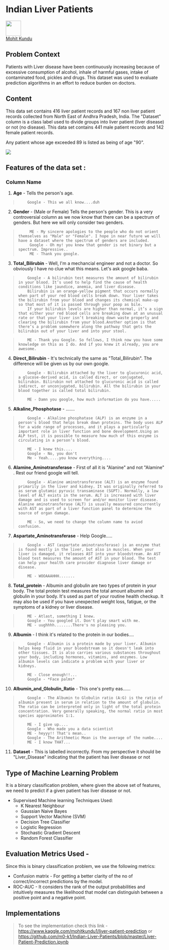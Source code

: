 # Indian Liver Patients

<img src="https://github.com/favicon.ico" width="48">
<div class="LI-profile-badge"  data-version="v1" data-size="medium" data-locale="en_US" data-type="vertical" data-theme="dark" data-vanity="mohit-kundu"><a class="LI-simple-link" href='https://in.linkedin.com/in/mohit-kundu?trk=profile-badge'>Mohit Kundu</a></div>

## Problem Context
Patients with Liver disease have been continuously increasing because of excessive consumption of alcohol, inhale of harmful gases, intake of contaminated food, pickles and drugs. This dataset was used to evaluate prediction algorithms in an effort to reduce burden on doctors.

## Content
This data set contains 416 liver patient records and 167 non liver patient records collected from North East of Andhra Pradesh, India. The "Dataset" column is a class label used to divide groups into liver patient (liver disease) or not (no disease). This data set contains 441 male patient records and 142 female patient records.

Any patient whose age exceeded 89 is listed as being of age "90".

<img src="https://static.india.com/wp-content/uploads/2017/07/hepatitis.jpg?impolicy=Medium_Resize&w=1200&h=800">

## Features of the data set :

### Column Name

1. **Age** - Tells the person's age.
        
>         Google - This we all know....duh

2. **Gender** - (Male or Female) Tells the person's gender. This is a very controversial column as we now know that there can be a spectrum of genders. But here we will only consider two genders.
            
>          ME - My sincere apologies to the people who do not orient themselves as "Male" or "Female". I hope in near future we will have a dataset where the spectrum of genders are included.            
>          Google - Oh my! you knew that gender is not binary but a spectrum. Impressive..
>          ME - Thank you google.

3. **Total_Bilirubin** - Well, I'm a mechancial engineer and not a doctor. So obviously I have no clue what this means. Let's ask google baba.

>         Google - A bilirubin test measures the amount of bilirubin in your blood. It’s used to help find the cause of health conditions like jaundice, anemia, and liver disease.
>         Bilirubin is an orange-yellow pigment that occurs normally when part of your red blood cells break down. Your liver takes the bilirubin from your blood and changes its chemical make-up so that most of it is passed through your poop as bile.
>         If your bilirubin levels are higher than normal, it’s a sign that either your red blood cells are breaking down at an unusual rate or that your liver isn’t breaking down waste properly and clearing the bilirubin from your blood.Another option is that there’s a problem somewhere along the pathway that gets the bilirubin out of your liver and into your stool. 
        
>         ME - Thank you Google. So fellows, I think now you have some knowledge on this as I do. And if you knew it already, you are awesome.
        
4. **Direct_Bilirubin** - It's technically the same as "Total_Bilirubin". The difference will be given us by our own google.
        
>         Google - Bilirubin attached by the liver to glucuronic acid, a glucose-derived acid, is called direct, or conjugated, bilirubin. Bilirubin not attached to glucuronic acid is called indirect, or unconjugated, bilirubin. All the bilirubin in your blood together is called total bilirubin. 
>         
>         ME - Damn you google, how much information do you have.....
        
5. **Alkaline_Phosphotase** - .......

>         Google - Alkaline phosphatase (ALP) is an enzyme in a person's blood that helps break down proteins. The body uses ALP for a wide range of processes, and it plays a particularly important role in liver function and bone development.Using an ALP test, it is possible to measure how much of this enzyme is circulating in a person’s blood.
>         
>         ME - I knew this....
>         Google - No, you don't
>         Me - Yeah.....you know everything....

6. **Alamine_Aminotransferase** - First of all it is "Alanine" and not "Alamine" . Rest our friend google will tell.

>         Google - Alanine aminotransferase (ALT) is an enzyme found primarily in the liver and kidney. It was originally referred to as serum glutamic pyruvic transaminase (SGPT). Normally, a low level of ALT exists in the serum. ALT is increased with liver damage and is used to screen for and/or monitor liver disease. Alanine aminotransferase (ALT) is usually measured concurrently with AST as part of a liver function panel to determine the source of organ damage. 
>         
>         ME - So, we need to change the column name to aviod confusion.
        
7. **Aspartate_Aminotransferase** - Help Google.....

>         Google - AST (aspartate aminotransferase) is an enzyme that is found mostly in the liver, but also in muscles. When your liver is damaged, it releases AST into your bloodstream. An AST blood test measures the amount of AST in your blood. The test can help your health care provider diagnose liver damage or disease.
>         
>         ME - WOOAAAHHH.......
        
8. **Total_protein** - Albumin and globulin are two types of protein in your body. The total protein test measures the total amount albumin and globulin in your body. It's used as part of your routine health checkup. It may also be used if you have unexpected weight loss, fatigue, or the symptoms of a kidney or liver disease.
        
>         ME - Atlast, something I knew.        
>         Google - You googled it. Don't play smart with me.
>         ME - uughhhh........There's no pleasing you.
        
9. **Albumin** - I think it's related to the protein in our bodies....
            
>         Google - Albumin is a protein made by your liver. Albumin helps keep fluid in your bloodstream so it doesn't leak into other tissues. It is also carries various substances throughout your body, including hormones, vitamins, and enzymes. Low albumin levels can indicate a problem with your liver or kidneys.
>         
>         ME - Close enough!!...
>         Google - *Face palms*

10. **Albumin_and_Globulin_Ratio** - This one's pretty eas......

>         Google - The Albumin to Globulin ratio (A:G) is the ratio of albumin present in serum in relation to the amount of globulin. The ratio can be interpreted only in light of the total protein concentration. Very generally speaking, the normal ratio in most species approximates 1:1.
>         
>         ME - I give up....
>         Google - Who made you a data scientist
>         ME - heyyy!! That's mean..
>         Google - The Arithmetic Mean is the average of the numbe....
>         ME - I know THAT...

11. **Dataset** - This is labelled incorrectly. From my perspective it should be "Liver_Disease" indicating that the patient has liver disease or not 

## Type of Machine Learning Problem
It is a binary classification problem, where given the above set of features, we need to predict if a given patient has liver disease or not.
* Supervised Machine learning Techniques Used:
  +   K Nearest Neighbour
  +   Gaussian Naive Bayes
  +   Support Vector Machine (SVM)
  +   Decision Tree Classifier
  +   Logistic Regression
  +   Stochastic Gradient Descent
  +   Random Forest Classifier

## Evaluation Metrics Used - 
Since this is binary classification problem, we use the following metrics:

* Confusion matrix - For getting a better clarity of the no of correct/incorrect predictions by the model.
* ROC-AUC - It considers the rank of the output probabilities and intuitively measures the likelihood that model can distinguish between a positive point and a negative point.

## Implementations
> To see the implementation check this link - https://www.kaggle.com/mohitkundu1/liver-patient-prediction or https://github.com/m0-k1/Indian-Liver-Patients/blob/master/Liver-Patient-Prediction.ipynb
